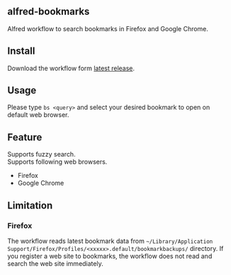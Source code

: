 ## alfred-bookmarks
Alfred workflow to search bookmarks in Firefox and Google Chrome.

## Install
Download the workflow form [latest release](https://github.com/konoui/alfred-bookmarks/releases).

## Usage
Please type `bs <query>` and select your desired bookmark to open on default web browser.

## Feature
Supports fuzzy search.   
Supports following web browsers.
- Firefox
- Google Chrome

## Limitation
### Firefox 
The workflow reads latest bookmark data from `~/Library/Application Support/Firefox/Profiles/<xxxxx>.default/bookmarkbackups/` directory.
If you register a web site to bookmarks, the workflow does not read and search the web site immediately.

